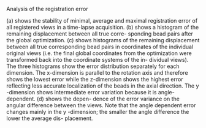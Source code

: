Analysis of the registration error

(a) shows the stability of minimal, average and maximal registration error of all registered views in a
time-lapse acquisition. (b) shows a histogram of the remaining displacement between all true corre-
sponding bead pairs after the global optimization. (c) shows histograms of the remaining displacement
between all true corresponding bead pairs in coordinates of the individual original views (i.e. the final
global coordinates from the optimization were transformed back into the coordinate systems of the in-
dividual views). The three histograms show the error distribution separately for each dimension. The
x-dimension is parallel to the rotation axis and therefore shows the lowest error while the z-dimension
shows the highest error reflecting less accurate localization of the beads in the axial direction. The
y -dimension shows intermediate error variation because it is angle-dependent. (d) shows the depen-
dence of the error variance on the angular difference between the views. Note that the angle dependent
error changes mainly in the y -dimension; the smaller the angle difference the lower the average dis-
placement.
